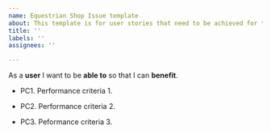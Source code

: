 ```yaml
---
name: Equestrian Shop Issue template
about: This template is for user stories that need to be achieved for this project
title: ''
labels: ''
assignees: ''

---
```


As a **user** I want to be **able to** so that I can **benefit**.

- PC1. Performance criteria 1.

- PC2. Performance criteria 2.

- PC3. Peformance criteria 3.
